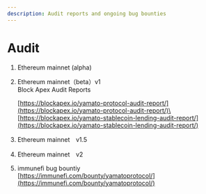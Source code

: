 ```yaml
---
description: Audit reports and ongoing bug bounties
---
```


# Audit

1. Ethereum mainnet (alpha)
2.  Ethereum mainnet（beta）v1\
    Block Apex Audit Reports

    [https://blockapex.io/yamato-protocol-audit-report/](https://blockapex.io/yamato-protocol-audit-report/)\
    [https://blockapex.io/yamato-stablecoin-lending-audit-report/](https://blockapex.io/yamato-stablecoin-lending-audit-report/)
3. Ethereum mainnet　v1.5
4. Ethereum mainnet　v2
5. immunefi bug bountiy\
   [https://immunefi.com/bounty/yamatoprotocol/](https://immunefi.com/bounty/yamatoprotocol/)

